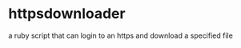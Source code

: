 httpsdownloader
===============

a ruby script that can login to an https and download a specified file
